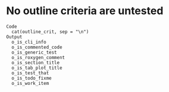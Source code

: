 # No outline criteria are untested

    Code
      cat(outline_crit, sep = "\n")
    Output
      o_is_cli_info
      o_is_commented_code
      o_is_generic_test
      o_is_roxygen_comment
      o_is_section_title
      o_is_tab_plot_title
      o_is_test_that
      o_is_todo_fixme
      o_is_work_item

